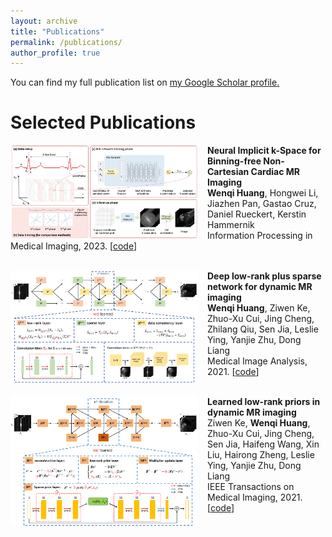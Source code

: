 ```yaml
---
layout: archive
title: "Publications"
permalink: /publications/
author_profile: true
---
```


<!-- {% if author.googlescholar %}
  You can also find my articles on <u><a href="{{author.googlescholar}}">my Google Scholar profile</a>.</u>
{% endif %} -->

You can find my full publication list on <u><a href="{{author.googlescholar}}">my Google Scholar profile</a>.</u>


Selected Publications
=====
<img align="left" width="300" src="/images/works/nik.png" style="margin-right: 15px" /> 

**Neural Implicit k-Space for Binning-free Non-Cartesian Cardiac MR Imaging**\
**Wenqi Huang**, Hongwei Li, Jiazhen Pan, Gastao Cruz, Daniel Rueckert, Kerstin Hammernik\
Information Processing in Medical Imaging, 2023. \[[code](https://github.com/wenqihuang/NIK_MRI)\]<br />
<br />


<img align="left" width="300" src="/images/works/lsnet.png" style="margin-right: 15px" /> 

**Deep low-rank plus sparse network for dynamic MR imaging**\
**Wenqi Huang**, Ziwen Ke, Zhuo-Xu Cui, Jing Cheng, Zhilang Qiu, Sen Jia, Leslie Ying, Yanjie Zhu, Dong Liang\
Medical Image Analysis, 2021. \[[code](https://github.com/wenqihuang/LS-Net-Dynamic-MRI)\]<br />
<br />


<img align="left" width="300" src="/images/works/slrnet.png" style="margin-right: 15px" /> 

**Learned low-rank priors in dynamic MR imaging**\
Ziwen Ke, **Wenqi Huang**, Zhuo-Xu Cui, Jing Cheng, Sen Jia, Haifeng Wang, Xin Liu, Hairong Zheng, Leslie Ying, Yanjie Zhu, Dong Liang\
IEEE Transactions on Medical Imaging, 2021. \[[code](https://github.com/Keziwen/SLR-Net)\]<br />
<br />

<!-- {% include base_path %}

{% for post in site.publications reversed %}
  {% include archive-single.html %}
{% endfor %} -->
